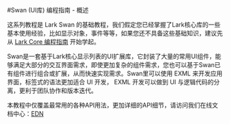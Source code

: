 #Swan (UI库) 编程指南 - 概述

这系列教程是 Lark Swan 的基础教程，我们假定您已经掌握了Lark核心库的一些基本使用经验，比如显示对象，事件等等，如果您还不具备这些基础知识，建议先从 [Lark Core 编程指南](../core/README.md) 开始学起。
  
Swan是一套基于Lark核心显示列表的UI扩展库，它封装了大量的常用UI组件，能够满足大部分的交互界面需求，即使更加复杂的组件需求，您也可以基于Swan已有组件进行组合或扩展，从而快速实现需求。Swan里可以使用 EXML 来开发应用界面，标签式的语法更加适合 UI 开发， EXML 开发可以做到 UI 与逻辑代码的分离，更利于团队协作和版本迭代。

本教程中仅覆盖最常用的各种API用法，更加详细的API细节，请访问我们在线文档中心：[EDN](http://edn.egret.com/cn/index.php/apidoc/Lark/)